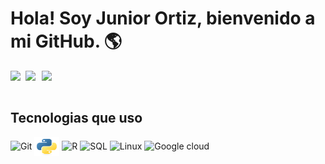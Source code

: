 # Hola! Soy Junior Ortiz, bienvenido a mi GitHub. :earth_americas:
<a href="https://www.linkedin.com/in/juniororme/">
  <img align="left" width="24px" src="https://cdn.jsdelivr.net/npm/simple-icons@v3/icons/linkedin.svg"  />
</a>
<a href="mailto:ortizmejiajunior@gmail.com">
  <img align="left" width="26px" src="https://cdn.jsdelivr.net/npm/simple-icons@v3/icons/gmail.svg" />
</a>
<a href="https://www.youtube.com/channel/UCp_P3UoHNQ72ZNkimXbvIYg">
  <img align="left" width="26px" src="https://cdn.jsdelivr.net/npm/simple-icons@v3/icons/youtube.svg" />
</a>

</br></br>


## Tecnologias que uso
<div style="display: inline_block">
  <img align="center" alt="Git" height="30" width="40"  src="https://cdn.jsdelivr.net/gh/devicons/devicon/icons/git/git-original.svg" />
  <img align="center" alt="Python" height="30" width="40" src="https://raw.githubusercontent.com/devicons/devicon/master/icons/python/python-original.svg"> 
  <img align="center" alt="R" height="30" width="40" src="https://upload.wikimedia.org/wikipedia/commons/thumb/1/1b/R_logo.svg/512px-R_logo.svg.png">
  <img align="center" alt="SQL" height="30" width="40" src="https://upload.wikimedia.org/wikipedia/commons/4/44/SQL_%D0%BB%D0%BE%D0%B3%D0%BE%D1%82%D0%B8%D0%BF.png">
  <img align="center" alt="Linux" height="30" width="40" src="https://cdn.jsdelivr.net/gh/devicons/devicon/icons/linux/linux-original.svg" /> 
  <img align="center" alt="Google cloud" height="30" width="40" src="https://upload.wikimedia.org/wikipedia/commons/thumb/5/51/Google_Cloud_logo.svg/1280px-Google_Cloud_logo.svg.png" />   
</div>
